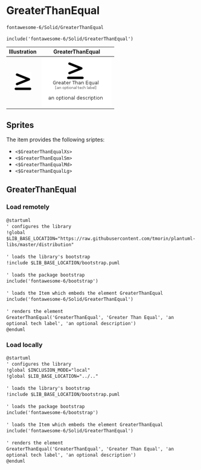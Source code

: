 # GreaterThanEqual


```text
fontawesome-6/Solid/GreaterThanEqual
```

```text
include('fontawesome-6/Solid/GreaterThanEqual')
```



| Illustration | GreaterThanEqual |
| :---: | :---: |
| ![illustration for Illustration](../../fontawesome-6/Solid/GreaterThanEqual.png) | ![illustration for GreaterThanEqual](../../fontawesome-6/Solid/GreaterThanEqual.Local.png) |



## Sprites
The item provides the following sriptes:

- `<$GreaterThanEqualXs>`
- `<$GreaterThanEqualSm>`
- `<$GreaterThanEqualMd>`
- `<$GreaterThanEqualLg>`





## GreaterThanEqual

### Load remotely
```plantuml
@startuml
' configures the library
!global $LIB_BASE_LOCATION="https://raw.githubusercontent.com/tmorin/plantuml-libs/master/distribution"

' loads the library's bootstrap
!include $LIB_BASE_LOCATION/bootstrap.puml

' loads the package bootstrap
include('fontawesome-6/bootstrap')

' loads the Item which embeds the element GreaterThanEqual
include('fontawesome-6/Solid/GreaterThanEqual')

' renders the element
GreaterThanEqual('GreaterThanEqual', 'Greater Than Equal', 'an optional tech label', 'an optional description')
@enduml
```

### Load locally
```plantuml
@startuml
' configures the library
!global $INCLUSION_MODE="local"
!global $LIB_BASE_LOCATION="../.."

' loads the library's bootstrap
!include $LIB_BASE_LOCATION/bootstrap.puml

' loads the package bootstrap
include('fontawesome-6/bootstrap')

' loads the Item which embeds the element GreaterThanEqual
include('fontawesome-6/Solid/GreaterThanEqual')

' renders the element
GreaterThanEqual('GreaterThanEqual', 'Greater Than Equal', 'an optional tech label', 'an optional description')
@enduml
```

